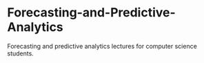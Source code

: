 # Forecasting-and-Predictive-Analytics
Forecasting and predictive analytics lectures for computer science students.
